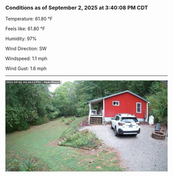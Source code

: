 ### Conditions as of September 2, 2025 at 3:40:08 PM CDT 

Temperature: 61.80 &deg;F

Feels like: 61.80 &deg;F

Humidity: 97%

Wind Direction: SW

Windspeed: 1.1 mph

Wind Gust: 1.6 mph

---

<img src="./images/latest.jpeg"/>

